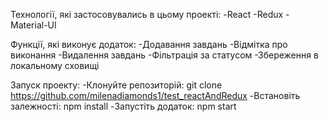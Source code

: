 Технології, які застосовувались в цьому проекті:
-React
-Redux
-Material-UI

Функції, які виконує додаток:
-Додавання завдань
-Відмітка про виконання
-Видалення завдань
-Фільтрація за статусом
-Збереження в локальному сховищі

Запуск проекту:
-Клонуйте репозиторій: git clone https://github.com/milenadiamonds1/test_reactAndRedux
-Встановіть залежності: npm install
-Запустіть додаток: npm start
